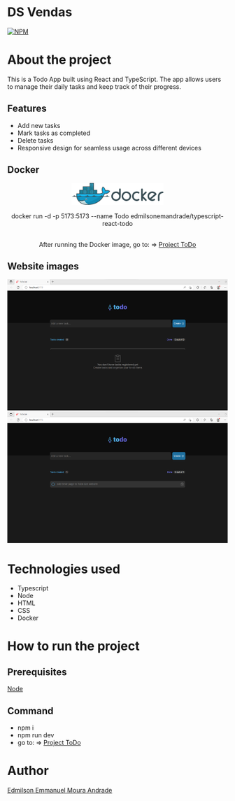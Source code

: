 # DS Vendas
[![NPM](https://img.shields.io/npm/l/react)](https://github.com/EdmilsonEMAndrade/projeto-sds3/blob/master/LICENSE) 

# About the project

This is a Todo App built using React and TypeScript. The app allows users to manage their daily tasks and keep track of their progress.

## Features

- Add new tasks
- Mark tasks as completed
- Delete tasks
- Responsive design for seamless usage across different devices

## Docker
<div align='center'>
<img src="./src/assets/docker.png"  height="50" alt="docker"/> 
  <br/>
  <p>docker run -d -p 5173:5173 --name Todo edmilsonemandrade/typescript-react-todo</p>
  <br/>
  After running the Docker image, go to: => <a href="http://localhost:5173/" target="_blank">Project ToDo</a>
</div>

## Website images

<img src="./src/assets/screen_no_tasks.png"  height="300" alt="image demonstrating the page without tasks"/>
<img src="./src/assets/screen_with_tasks.png"  height="300" alt="image demonstrating the page with tasks"/>

# Technologies used
- Typescript
- Node
- HTML
- CSS
- Docker

# How to run the project

## Prerequisites
<a href="https://nodejs.org/en" target="_blank">Node</a>

## Command
- npm i
- npm run dev
- go to: => <a href="http://localhost:5173/" target="_blank">Project ToDo</a>

# Author
<a href="https://www.linkedin.com/in/eemandrade/" target="_blank">Edmilson Emmanuel Moura Andrade</a>